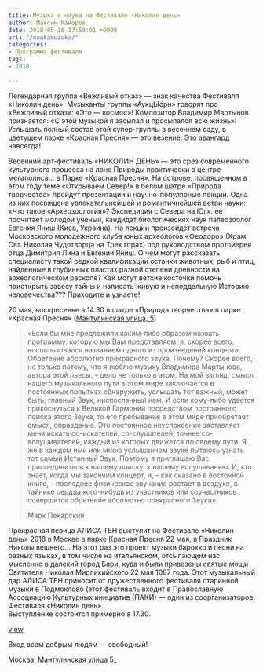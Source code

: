 ```yaml
---
title: Музыка и наука на Фестивале «Николин день»
author: Максим Майоров
date: 2018-05-16 17:59:01 +0000
url: "/naukamuzuka/"
categories:
- Программа фестиваля
tags:
- 2018

---
```

Легендарная группа «Вежливый отказ» — знак качества Фестиваля «Николин день». Музыканты группы «АукцЫорн» говорят про «Вежливый отказ»: «Это — космос»! Композитор Владимир Мартынов признается: «С этой музыкой я засыпал и просыпался всю жизнь»! Услышать полный состав этой супер-группы в весеннем саду, в цветущем парке «Красная Пресня» — это везение. Это авангард навсегда!

Весенний арт-фестиваль «НИКОЛИН ДЕНЬ» — это срез современного культурного процесса на лоне Природы практически в центре мегаполиса… в Парке «Красная Пресня». На острове, посвященном в этом году теме «Открываем Север!» в белом шатре «Природа творчества» пройдут презентации и научно-популярные лекции. Одна из них посвящена увлекательнейшей и романтичнейшей ветви науки: «Что такое «Археозоология»? Экспедиция с Севера на Юг». ее прочитает молодой ученый, кандидат биологических наук палеозоолог Евгения Яниш (Киев, Украина). На лекции произойдет встреча Московского молодежного клуба юных археологов «Феодоро» (Храм Свт. Николая Чудотворца на Трех горах) под руководством протоиерея отца Димитрия Лина и Евгении Яниш. О чем могут рассказать специалисту такой редкой квалификации останки животных, рыб и птиц, найденные в глубинных пластах разной степени древности на археологическом раскопе? Как могут ветхие косточки помочь приоткрыть завесу тайны и написать живую и неподдельную Историю человечества??? Приходите и узнаете!

20 мая, воскресенье в 14.30 в шатре «Природа творчества» в парке «Красная Пресня» (<a href="https://maps.google.com/?q=%D0%9F%D1%80%D0%B5%D1%81%D0%BD%D1%8F+%D0%9C%D0%B0%D0%BD%D1%82%D1%83%D0%BB%D0%B8%D0%BD%D1%81%D0%BA%D0%B0%D1%8F+%D1%83%D0%BB%D0%B8%D1%86%D0%B0,+5&entry=gmail&source=g" target="_blank" rel="noopener">Мантулинская улица, 5</a>)

> «Если бы мне предложили каким-либо образом назвать программу, которую мы Вам представляем, я, скорее всего, воспользовался названием одного из произведений концерта: Обретение абсолютно прекрасного звука. Почему? Скорее всего, не только потому, что я люблю музыку Владимира Мартынова, автора этой пьесы, – дело не только в этом. На мой взгляд, смысл нашего музыкального пути в этом мире заключается в постоянных попытках обнаружить, услышать тот важный, может быть, главный Звук, ниспосланный нам. И если кому-либо удается прикоснуться к Великой Гармонии посредством постоянного поиска этого Звука, то его пребывание в этом мире приобретает смысл, оправдание. Это постоянное неуспокоение заставляет меня искать со-искателей, со-слушателей, точнее со-вслушивателей, каждый из которых движется по своему пути. Я же в каждом ими или мною услышанном звуке пытаюсь узнать тот самый Истинный Звук. Поэтому я приглашаю Вас присоединиться к нашему поиску, к нашему вслушиванию. И, кто знает, когда мы закончим концерт, и, – как сказано в восточной книге, – последнее физическое звучание растает в воздухе, в тайнике сердца кого-нибудь из участников или соучастников совершится обретение абсолютно прекрасного Звука».
>
> Марк Пекарский

Прекрасная певица АЛИСА ТЕН выступит на Фестивале «Николин день» 2018 в Москве в парке Красная Пресня 22 мая, в Праздник Николы вешнего… На этот раз это проект музыки барокко и песни на разных языках, в том числе на итальянском, отсылающем нас мысленно в далекий город Бари, куда и были привезены святые мощи Святителя Николая Мирликийского 22 мая 1087 года. Этот музыкальный дар АЛИСА ТЕН приносит от дружественного фестиваля старинной музыки в Подмоклово (этот фестиваль входит в Православную Ассоциацию Культурных инициатив (ПАКИ) — один из соорганизаторов Фестиваля «Николин день».<br /> Выступление состоится примерно в 17.30.

[view](https://drive.google.com/file/d/1yz73TiM-M1UaD3zpfFb9IvLHyb0Huhk6/view "видео")

Вход всем добрым людям — свободный!

<a href="https://maps.google.com/?q=%D0%9C%D0%BE%D1%81%D0%BA%D0%B2%D0%B0,+%D0%9C%D0%B0%D0%BD%D1%82%D1%83%D0%BB%D0%B8%D0%BD%D1%81%D0%BA%D0%B0%D1%8F+%D1%83%D0%BB%D0%B8%D1%86%D0%B0+5" target="_blank" rel="noopener">Москва, Мантулинская улица 5</a>_